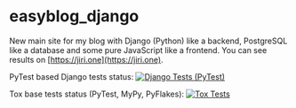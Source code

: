 # easyblog_django
New main site for my blog with Django (Python) like a backend, PostgreSQL like a database and some pure JavaScript like a frontend. You can see results on [https://jiri.one](https://jiri.one).

PyTest based Django tests status: [![Django Tests (PyTest)](https://github.com/jiri-one/easyblog_django/actions/workflows/tests.yml/badge.svg)](https://github.com/jiri-one/easyblog_django/actions/workflows/tests.yml)

Tox base tests status (PyTest, MyPy, PyFlakes): [![Tox Tests](https://github.com/jiri-one/easyblog_django/actions/workflows/tox_tests.yml/badge.svg)](https://github.com/jiri-one/easyblog_django/actions/workflows/tox_tests.yml)

